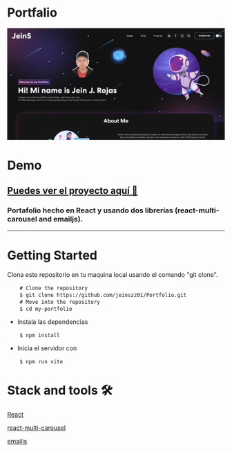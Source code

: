# Portfalio
![imagen-demo](./src/assets/img/Caratula-portafolio.png)

# Demo
[Puedes ver el proyecto aquí 🚀](https://tourmaline-sable-24956a.netlify.app)
---
### Portafolio hecho en React y usando dos librerías (react-multi-carousel and emailjs).
---
# Getting Started
Clona este repositorio en tu maquina local usando el comando "git clone".
```
    # Clone the repository
    $ git clone https://github.com/jeinszz01/Portfolio.git
    # Move into the repository
    $ cd my-portfolio
```

* Instala las dependencias
```
    $ npm install
```

* Inicia el servidor con
```
    $ npm run vite
```

# Stack and tools 🛠️
[React](https://es.reactjs.org)

[react-multi-carousel](https://www.npmjs.com/package/react-multi-carousel)

[emailjs](https://www.emailjs.com
)
